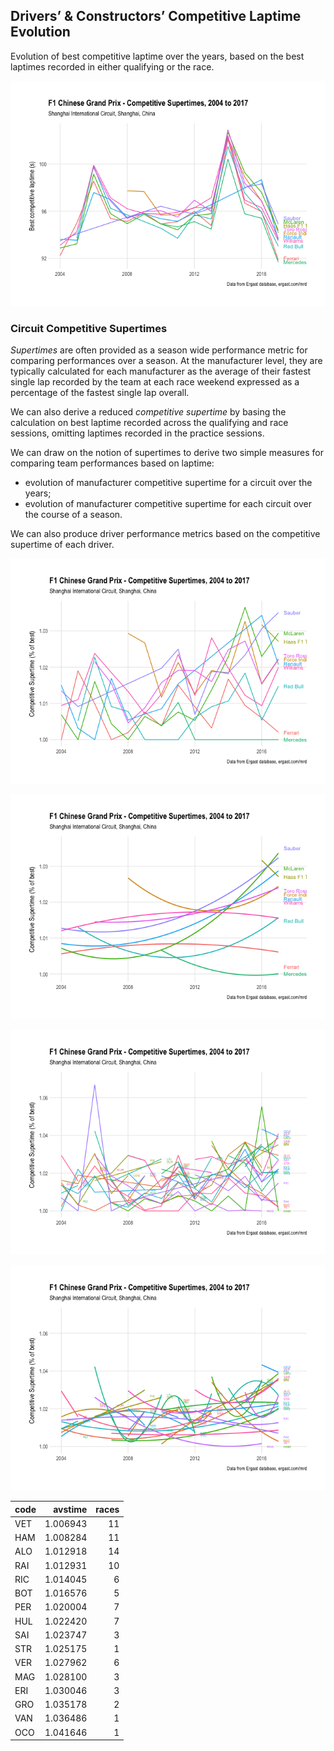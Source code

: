 ## Drivers’ & Constructors’ Competitive Laptime Evolution

Evolution of best competitive laptime over the years, based on the best
laptimes recorded in either qualifying or the race.

![](images/f1_2018_chn-bestCompetitiveTimeCircuit-1.png)<!-- -->

### Circuit Competitive Supertimes

*Supertimes* are often provided as a season wide performance metric for
comparing performances over a season. At the manufacturer level, they
are typically calculated for each manufacturer as the average of their
fastest single lap recorded by the team at each race weekend expressed
as a percentage of the fastest single lap overall.

We can also derive a reduced *competitive supertime* by basing the
calculation on best laptime recorded across the qualifying and race
sessions, omitting laptimes recorded in the practice sessions.

We can draw on the notion of supertimes to derive two simple measures
for comparing team performances based on laptime:

  - evolution of manufacturer competitive supertime for a circuit over
    the years;
  - evolution of manufacturer competitive supertime for each circuit
    over the course of a season.

We can also produce driver performance metrics based on the competitive
supertime of each driver.

![](images/f1_2018_chn-supertimeCircuit-1.png)<!-- -->

![](images/f1_2018_chn-supertimeCircuitSmooth-1.png)<!-- -->

![](images/f1_2018_chn-driverSupertimeCircuit-1.png)<!-- -->

![](images/f1_2018_chn-driverSupertimeCircuitSmooth-1.png)<!-- -->

| code |  avstime | races |
| :--- | -------: | ----: |
| VET  | 1.006943 |    11 |
| HAM  | 1.008284 |    11 |
| ALO  | 1.012918 |    14 |
| RAI  | 1.012931 |    10 |
| RIC  | 1.014045 |     6 |
| BOT  | 1.016576 |     5 |
| PER  | 1.020004 |     7 |
| HUL  | 1.022420 |     7 |
| SAI  | 1.023747 |     3 |
| STR  | 1.025175 |     1 |
| VER  | 1.027962 |     6 |
| MAG  | 1.028100 |     3 |
| ERI  | 1.030046 |     3 |
| GRO  | 1.035178 |     2 |
| VAN  | 1.036486 |     1 |
| OCO  | 1.041646 |     1 |
